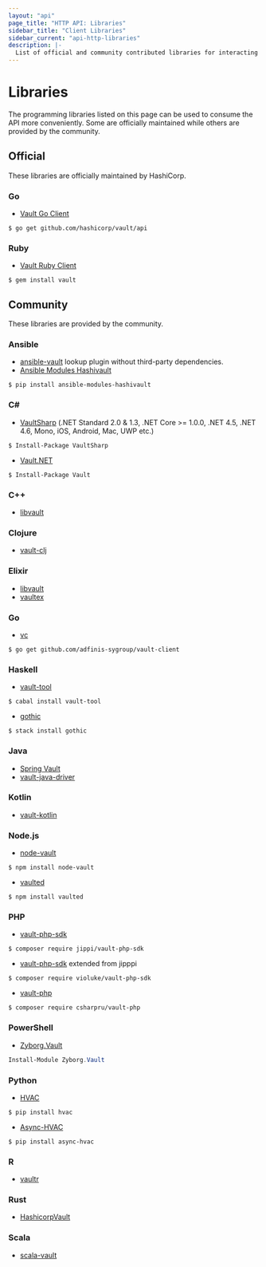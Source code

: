 ```yaml
---
layout: "api"
page_title: "HTTP API: Libraries"
sidebar_title: "Client Libraries"
sidebar_current: "api-http-libraries"
description: |-
  List of official and community contributed libraries for interacting with the Vault HTTP API.
---
```


# Libraries

The programming libraries listed on this page can be used to consume the API more conveniently.
Some are officially maintained while others are provided by the community.

## Official

These libraries are officially maintained by HashiCorp.

### Go

* [Vault Go Client](https://github.com/hashicorp/vault/tree/master/api)

```shell
$ go get github.com/hashicorp/vault/api
```

### Ruby

* [Vault Ruby Client](https://github.com/hashicorp/vault-ruby)

```shell
$ gem install vault
```

## Community

These libraries are provided by the community.

### Ansible

* [ansible-vault](https://github.com/jhaals/ansible-vault) lookup plugin without third-party dependencies.
* [Ansible Modules Hashivault](https://pypi.python.org/pypi/ansible-modules-hashivault)

```shell
$ pip install ansible-modules-hashivault
```

### C&#35;

* [VaultSharp](https://github.com/rajanadar/VaultSharp) (.NET Standard 2.0 & 1.3, .NET Core >= 1.0.0, .NET 4.5, .NET 4.6, Mono, iOS, Android, Mac, UWP etc.)

```shell
$ Install-Package VaultSharp
```

* [Vault.NET](https://github.com/Chatham/Vault.NET)

```shell
$ Install-Package Vault
```

### C++

* [libvault](https://github.com/abedra/libvault)

### Clojure

* [vault-clj](https://github.com/amperity/vault-clj)

### Elixir

* [libvault](https://hex.pm/packages/libvault)
* [vaultex](https://hex.pm/packages/vaultex)

### Go

* [vc](https://github.com/adfinis-sygroup/vault-client)

```shell
$ go get github.com/adfinis-sygroup/vault-client
```

### Haskell

* [vault-tool](https://hackage.haskell.org/package/vault-tool)

```shell
$ cabal install vault-tool
```


* [gothic](http://hackage.haskell.org/package/gothic)

```shell
$ stack install gothic
```

### Java

* [Spring Vault](https://github.com/spring-projects/spring-vault)
* [vault-java-driver](https://github.com/BetterCloud/vault-java-driver)

### Kotlin

* [vault-kotlin](https://github.com/kunickiaj/vault-kotlin)

### Node.js

* [node-vault](https://github.com/kr1sp1n/node-vault)

```shell
$ npm install node-vault
```

* [vaulted](https://github.com/chiefy/vaulted)

```shell
$ npm install vaulted
```

### PHP

* [vault-php-sdk](https://github.com/jippi/vault-php-sdk)

```shell
$ composer require jippi/vault-php-sdk
```

* [vault-php-sdk](https://github.com/violuke/vault-php-sdk) extended from jipppi

```shell
$ composer require violuke/vault-php-sdk
```

* [vault-php](https://github.com/CSharpRU/vault-php)

```shell
$ composer require csharpru/vault-php
```

### PowerShell

* [Zyborg.Vault](https://github.com/zyborg/Zyborg.Vault)

```PowerShell
Install-Module Zyborg.Vault
```

### Python

* [HVAC](https://github.com/ianunruh/hvac)

```shell
$ pip install hvac
```

* [Async-HVAC](https://github.com/Aloomaio/async-hvac)

```shell
$ pip install async-hvac
```

### R

* [vaultr](https://github.com/vimc/vaultr)

### Rust

* [HashicorpVault](https://crates.io/crates/hashicorp_vault)

### Scala
 * [scala-vault](https://github.com/janstenpickle/scala-vault)
